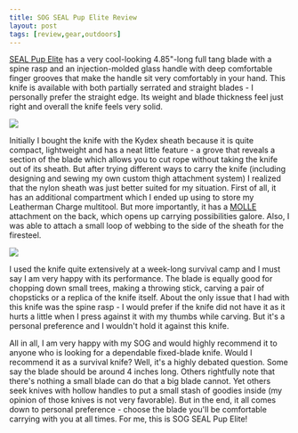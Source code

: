 ```yaml
---
title: SOG SEAL Pup Elite Review
layout: post
tags: [review,gear,outdoors]
---
```


[SEAL Pup Elite](http://sogknives.com/store/E37.html) has a very
cool-looking 4.85"-long full tang blade with a spine rasp and an
injection-molded glass handle with deep comfortable finger grooves that
make the handle sit very comfortably in your hand. This knife is
available with both partially serrated and straight blades - I
personally prefer the straight edge. Its weight and blade thickness feel
just right and overall the knife feels very solid.

![](http://farm4.static.flickr.com/3147/2980548020_78e813835a_m.jpg)

Initially I bought the knife with the Kydex sheath because it is quite
compact, lightweight and has a neat little feature - a grove that
reveals a section of the blade which allows you to cut rope without
taking the knife out of its sheath. But after trying different ways to
carry the knife (including designing and sewing my own custom thigh
attachment system) I realized that the nylon sheath was just better
suited for my situation. First of all, it has an additional compartment
which I ended up using to store my Leatherman Charge multitool. But more
importantly, it has a [MOLLE](http://en.wikipedia.org/wiki/MOLLE)
attachment on the back, which opens up carrying possibilities galore.
Also, I was able to attach a small loop of webbing to the side of the
sheath for the firesteel.

![](http://farm4.static.flickr.com/3115/2523471368_8d4fc93837_m.jpg)

I used the knife quite extensively at a week-long survival
camp and I must say I am very happy with its
performance. The blade is equally good for chopping down small trees,
making a throwing stick, carving a pair of chopsticks or a replica of
the knife itself. About the only issue that I had with this knife was
the spine rasp - I would prefer if the knife did not have it as it hurts
a little when I press against it with my thumbs while carving. But it's
a personal preference and I wouldn't hold it against this knife.

All in all, I am very happy with my SOG and would highly recommend it to
anyone who is looking for a dependable fixed-blade knife. Would I
recommend it as a survival knife? Well, it's a highly debated question.
Some say the blade should be around 4 inches long. Others rightfully
note that there's nothing a small blade can do that a big blade cannot.
Yet others seek knives with hollow handles to put a small stash of
goodies inside (my opinion of those knives is not very favorable). But
in the end, it all comes down to personal preference - choose the blade
you'll be comfortable carrying with you at all times. For me, this is
SOG SEAL Pup Elite!

